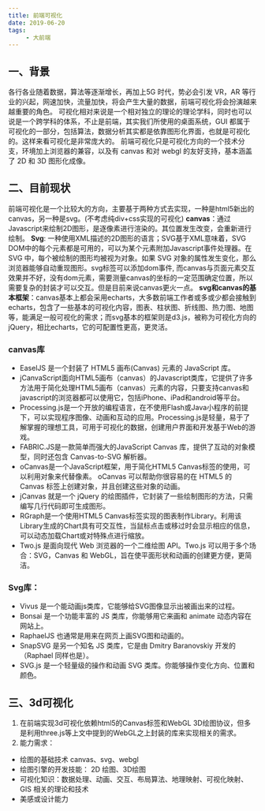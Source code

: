 ```yaml
---
title: 前端可视化
date: 2019-06-20
tags:
     - 大前端
---
```


## 一、背景
各行各业随着数据，算法等逐渐增长，再加上5G 时代，势必会引发 VR，AR 等行业的兴起，网速加快，流量加快，将会产生大量的数据，前端可视化将会扮演越来越重要的角色。
可视化相对来说是一个相对独立的理论的理论学科，同时也可以说是一个跨学科的体系，不止是前端，其实我们所使用的桌面系统，GUI 都属于可视化的一部分，包括算法，数据分析其实都是依靠图形化界面，也就是可视化的。这样来看可视化是非常庞大的。
前端可视化只是可视化方向的一个技术分支，环境加上浏览器的兼容，以及有 canvas 和对 webgl 的友好支持，基本涵盖了 2D 和 3D 图形化成像。

<!-- more -->

## 二、目前现状
前端可视化是一个比较大的方向，主要基于两种方式去实现，一种是html5新出的canvas，另一种是svg。(不考虑纯div+css实现的可视化)
**canvas**：通过Javascript来绘制2D图形，是逐像素进行渲染的。其位置发生改变，会重新进行绘制。
**Svg**: 一种使用XML描述的2D图形的语言；SVG基于XML意味着，SVG DOM中的每个元素都是可用的，可以为某个元素附加Javascript事件处理器。在 SVG 中，每个被绘制的图形均被视为对象。如果 SVG 对象的属性发生变化，那么浏览器能够自动重现图形。svg标签可以添加dom事件, 而canvas与页面元素交互效果并不好，没有dom元素，需要测量canvas的坐标的一定范围确定位置，所以需要复杂的封装才可以交互。但是目前来说canvas更火一点。
**svg和canvas的基本框架**：canvas基本上都会采用echarts，大多数前端工作者或多或少都会接触到echarts，包含了一些基本的可视化内容，图表、柱状图、折线图、热力图、地图等，能满足一般可视化的需求；而svg基本的框架则是d3.js，被称为可视化方向的jQuery，相比echarts，它的可配置性更高，更灵活。

### canvas库
- EaselJS 是一个封装了 HTML5 画布(Canvas) 元素的 JavaScript 库。
- jCanvaScript面向HTML5画布（canvas）的Javascript类库，它提供了许多方法用于简化处理HTML5画布（canvas）元素的内容，只要支持canvas和javascript的浏览器都可以使用它，包括iPhone、iPad和android等平台。
- Processing.js是一个开放的编程语言，在不使用Flash或Java小程序的前提下，可以实现程序图像、动画和互动的应用。Processing.js是轻量，易于了解掌握的理想工具，可用于可视化的数据，创建用户界面和开发基于Web的游戏。
- FABRIC.JS是一款简单而强大的JavaScript Canvas 库，提供了互动的对象模型，同时还包含 Canvas-to-SVG 解析器。
- oCanvas是一个JavaScript框架，用于简化HTML5 Canvas标签的使用，可以利用对象来代替像素。 oCanvas 可以帮助你很容易的在 HTML5 的 Canvas 标签上创建对象，并且创建这些对象的动画。
- jCanvas 就是一个 jQuery 的绘图插件，它封装了一些绘制图形的方法，只需编写几行代码即可生成图形。
- RGraph是一个使用HTML5 Canvas标签实现的图表制作Library。利用该Library生成的Chart具有可交互性，当鼠标点击或移过时会显示相应的信息，可以动态加载Chart或对特殊点进行缩放。
- Two.js 是面向现代 Web 浏览器的一个二维绘图 API。Two.js 可以用于多个场合：SVG，Canvas 和 WebGL，旨在使平面形状和动画的创建更方便，更简洁。

### Svg库：
- Vivus 是一个能动画js类库，它能够给SVG图像显示出被画出来的过程。
- Bonsai 是一个功能丰富的 JS 类库，你能够用它来画和 animate 动态内容在网站上。
- RaphaelJS 也通常是用来在网页上画SVG图和动画的。
- SnapSVG 是另一个知名 JS 类库，它是由 Dmitry Baranovskiy 开发的（Raphael 同样也是）。
- SVG.js 是一个轻量级的操作和动画 SVG 类库。你能够操作变化方向、位置和颜色。

## 三、3d可视化

1.	在前端实现3d可视化依赖html5的Canvas标签和WebGL 3D绘图协议，但多是利用three.js等上文中提到的WebGL之上封装的库来实现相关的需求。
2.	能力需求：
- 绘图的基础技术 canvas、svg、webgl
- 绘图引擎的开发技能： 2D 绘图、3D绘图
- 可视化知识：数据处理、动画、交互、布局算法、地理映射、可视化映射、GIS 相关的理论和技术
- 美感或设计能力
